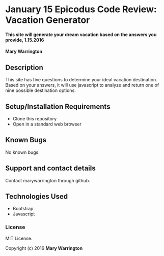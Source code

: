 # January 15 Epicodus Code Review: Vacation Generator

#### This site will generate your dream vacation based on the answers you provide, 1.15.2016

#### Mary Warrington

## Description

This site has five questions to determine your ideal vacation destination. Based on your answers, it will use javascript to analyze and return one of nine possible destination options.

## Setup/Installation Requirements

* Clone this repository
* Open in a standard web browser

## Known Bugs

No known bugs.

## Support and contact details

Contact marywarrington through github.

## Technologies Used

* Bootstrap
* Javascript

### License
MIT License.

Copyright (c) 2016 **Mary Warrington**
